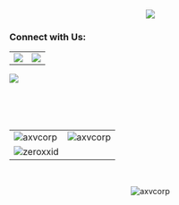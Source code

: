 <h1 align="center">
  <a href="https://git.io/typing-svg">
    <img src="https://readme-typing-svg.herokuapp.com/?lines=Hello+World+!+👋;+We+Are+AXV+International+Corp+!;&center=true&size=18" />
  </a>
</h1>
<h3 align="left">Connect with Us:</h3>
<table>
  <tr>
    <td>
      <a href="https://github.com/axvcorp">
        <img src="https://skillicons.dev/icons?i=github" />
      </a>
    </td>
    <td>
      <a href="https://www.instagram.com/axvcorp">
        <img src="https://skillicons.dev/icons?i=instagram" />
      </a>
    </td>
<!--     <td>
      <a href="https://twitter.com/ZeroxxID">
        <img src="https://skillicons.dev/icons?i=twitter"  />
      </a>
    </td>
    <td>
      <a href="https://www.youtube.com/@ZeroxxID">
        <img src="https://www.vectorlogo.zone/logos/youtube/youtube-icon.svg" width="50px" height="50px" />
      </a>
    </td> -->
  </tr>
</table>
<img align='center' src='https://github.com/axvcorp/axvcorp/blob/output/github-contribution-grid-snake-dark.svg'>
<br>
<!-- <h3 align="left">Support:</h3>
<p>
  <a href="https://www.buymeacoffee.com/ZeroxID">
    <img align="left" src="https://cdn.buymeacoffee.com/buttons/v2/default-yellow.png" height="50" width="210" alt="ZeroxID" />
  </a>
  <a href="https://ko-fi.com/zeroid">
    <img align="left" src="https://cdn.ko-fi.com/cdn/kofi3.png?v=3" height="50" width="210" alt="zeroid" />
  </a>
</p> -->
<br>
<br>
<br>
<br>
<table>
  <tr>
    <td>
      <img src="https://github-readme-streak-stats.herokuapp.com/?user=axvcorp&theme=tokyonight" alt="axvcorp" />
    </td>
    <td>
      <img src="https://github-readme-stats.vercel.app/api?username=axvcorp&show_icons=true&theme=tokyonight&locale=en" alt="axvcorp" />
    </td>
  </tr>
  <tr>
    <td align="center">
      <img src="https://github-readme-stats.vercel.app/api/top-langs?username=axvcorp&show_icons=true&theme=tokyonight&locale=en&layout=compact" alt="zeroxxid" />
    </td>
  </tr>
</table>
<br>
<p align="center">
  <img src="https://komarev.com/ghpvc/?username=axvcorp&label=Visitors&color=ff0000&style=plastic" alt="axvcorp" />
</p>
